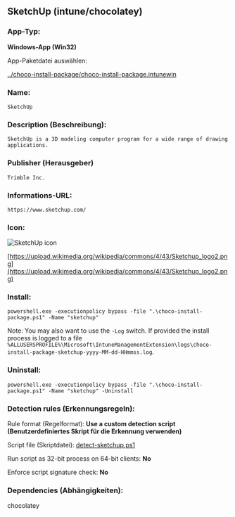 ## SketchUp (intune/chocolatey)

### App-Typ:

__Windows-App (Win32)__

App-Paketdatei auswählen:

[../choco-install-package/choco-install-package.intunewin](../choco-install-package/choco-install-package.intunewin?raw=true)


### Name:

```
SketchUp
```

### Description (Beschreibung):

```
SketchUp is a 3D modeling computer program for a wide range of drawing applications.
```

### Publisher (Herausgeber)

```
Trimble Inc.
```


### Informations-URL:

```
https://www.sketchup.com/
```

### Icon:

![SketchUp icon](https://upload.wikimedia.org/wikipedia/commons/thumb/d/db/Sketchup_logo.png/480px-Sketchup_logo.png)

[https://upload.wikimedia.org/wikipedia/commons/4/43/Sketchup_logo2.png](https://upload.wikimedia.org/wikipedia/commons/4/43/Sketchup_logo2.png)


### Install:
```
powershell.exe -executionpolicy bypass -file ".\choco-install-package.ps1" -Name "sketchup"
```

Note: You may also want to use the `-Log` switch. If provided the install process is logged to a file `%ALLUSERSPROFILE%\Microsoft\IntuneManagementExtension\logs\choco-install-package-sketchup-yyyy-MM-dd-HHmmss.log`.

### Uninstall:
```
powershell.exe -executionpolicy bypass -file ".\choco-install-package.ps1" -Name "sketchup" -Uninstall
```



### Detection rules (Erkennungsregeln):

Rule format (Regelformat): __Use a custom detection script (Benutzerdefiniertes Skript für die Erkennung verwenden)__

Script file (Skriptdatei): [detect-sketchup.ps1](./detect-sketchup.ps1?raw=true)

Run script as 32-bit process on 64-bit clients: __No__

Enforce script signature check: __No__

### Dependencies (Abhängigkeiten):

chocolatey

